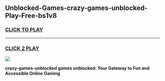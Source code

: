 
## Unblocked-Games-crazy-games-unblocked-Play-Free-bs1v8
<h3>
<a href="https://premium76.site?title=crazy-games-unblocked&ref=21A">CLICK TO PLAY</a></h3>
<hr>

<h3>
<a href="https://premium76.site?title=crazy-games-unblocked&ref=21A">CLICK 2 PLAY</a>
  
</h3>

<a href="https://premium76.site?title=crazy-games-unblocked&ref=21A"><img src="https://clearcache.store/games.png"></a>


**crazy-games-unblocked games unblocked: Your Gateway to Fun and Accessible Online Gaming**
